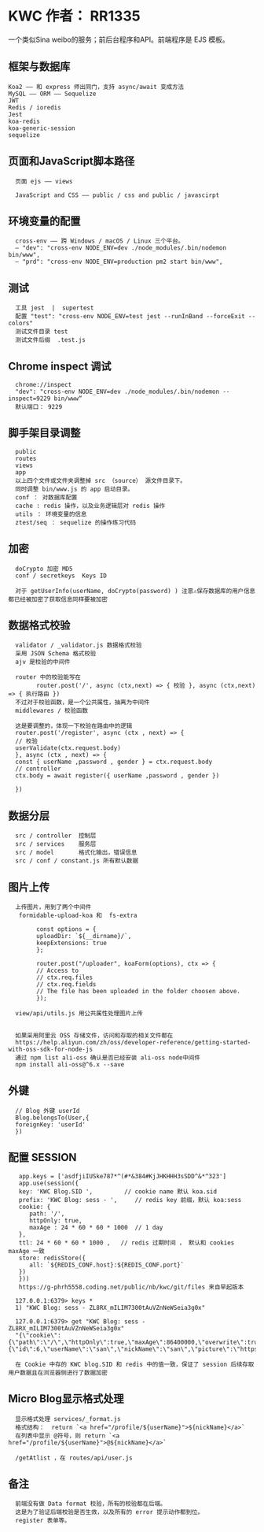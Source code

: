 # KWC 作者： RR1335 
 一个类似Sina weibo的服务；前后台程序和API。前端程序是 EJS 模板。

 ## 框架与数据库

    Koa2 —— 和 express 师出同门，支持 async/await 变成方法
    MySQL —— ORM —— Sequelize 
    JWT 
    Redis / ioredis 
    Jest
    koa-redis 
    koa-generic-session
    sequelize

## 页面和JavaScript脚本路径

      页面 ejs —— views

      JavaScript and CSS —— public / css and public / javascirpt

## 环境变量的配置

      cross-env —— 跨 Windows / macOS / Linux 三个平台。
      — "dev": "cross-env NODE_ENV=dev ./node_modules/.bin/nodemon bin/www",
      — "prd": "cross-env NODE_ENV=production pm2 start bin/www",


## 测试 

      工具 jest  |  supertest
      配置 "test": "cross-env NODE_ENV=test jest --runInBand --forceExit --colors"
      测试文件目录 test
      测试文件后缀  .test.js


## Chrome inspect 调试

      chrome://inspect 
      "dev": "cross-env NODE_ENV=dev ./node_modules/.bin/nodemon --inspect=9229 bin/www“
      默认端口： 9229




## 脚手架目录调整

      public 
      routes
      views
      app
      以上四个文件或文件夹调整掉 src （source） 源文件目录下。
      同时调整 bin/www.js 的 app 启动目录。
      conf ： 对数据库配置
      cache : redis 操作，以及业务逻辑层对 redis 操作
      utils ： 环境变量的信息
      ztest/seq ： sequelize 的操作练习代码



## 加密

      doCrypto 加密 MD5 
      conf / secretkeys  Keys ID 

      对于 getUserInfo(userName, doCrypto(password) ) 注意⚠️保存数据库的用户信息都已经被加密了获取信息同样要被加密


## 数据格式校验

      validator / _validator.js 数据格式校验
      采用 JSON Schema 格式校验
      ajv 是校验的中间件

      router 中的校验能写在
            router.post('/', async (ctx,next) => { 校验 }, async (ctx,next) => { 执行路由 })
      不过对于校验函数，是一个公共属性，抽离为中间件
      middlewares / 校验函数 

      这是要调整的，体现一下校验在路由中的逻辑
      router.post('/register', async (ctx , next) => {
      // 校验
      userValidate(ctx.request.body)
      }, async (ctx , next) => {
      const { userName ,password , gender } = ctx.request.body
      // controller 
      ctx.body = await register({ userName ,password , gender })

      })

## 数据分层

      src / controller  控制层 
      src / services    服务层
      src / model       格式化输出，错误信息
      src / conf / constant.js 所有默认数据
      

## 图片上传

      上传图片，用到了两个中间件
       formidable-upload-koa 和  fs-extra 

            const options = {
            uploadDir: `${__dirname}/`,
            keepExtensions: true
            };

            router.post("/uploader", koaForm(options), ctx => {
            // Access to
            // ctx.req.files
            // ctx.req.fields
            // The file has been uploaded in the folder choosen above.
            });

      view/api/utils.js 用公共属性处理图片上传
      

      如果采用阿里云 OSS 存储文件，访问和存取的相关文件都在
      https://help.aliyun.com/zh/oss/developer-reference/getting-started-with-oss-sdk-for-node-js
      通过 npm list ali-oss 确认是否已经安装 ali-oss node中间件
      npm install ali-oss@^6.x --save


## 外键

      // Blog 外键 userId
      Blog.belongsTo(User,{
      foreignKey: 'userId'
      })



## 配置 SESSION

```
   app.keys = ['asdfjiIUSke787*^(#*&384#KjJHKHHH3sSDD^&*^323']
   app.use(session({
   key: 'KWC Blog.SID ',         // cookie name 默认 koa.sid
   prefix: 'KWC Blog: sess - ',     // redis key 前缀，默认 koa:sess
   cookie: {
      path: '/',
      httpOnly: true,
      maxAge : 24 * 60 * 60 * 1000  // 1 day
   },
   ttl: 24 * 60 * 60 * 1000 ,   // redis 过期时间 ， 默认和 cookies maxAge 一致
   store: redisStore({
      all: `${REDIS_CONF.host}:${REDIS_CONF.port}`
   })
   }))
   https://g-phrh5558.coding.net/public/nb/kwc/git/files 来自早起版本
```

      127.0.0.1:6379> keys *
      1) "KWC Blog: sess - ZL8RX_mILIM7300tAuVZnNeWSeia3g0x"

      127.0.0.1:6379> get "KWC Blog: sess - ZL8RX_mILIM7300tAuVZnNeWSeia3g0x"
      "{\"cookie\":{\"path\":\"/\",\"httpOnly\":true,\"maxAge\":86400000,\"overwrite\":true,\"signed\":true},\"userInfo\":{\"id\":6,\"userName\":\"san\",\"nickName\":\"san\",\"picture\":\"https://lc.baijing.biz/\",\"city\":null}}"

      在 Cookie 中存的 KWC blog.SID 和 redis 中的值一致，保证了 session 后续存取用户数据且在浏览器侧进行了数据加密


## Micro Blog显示格式处理

      显示格式处理 services/_format.js
      格式结构：  return `<a href="/profile/${userName}">${nickName}</a>`
      在列表中显示 @符号，则 return `<a href="/profile/${userName}">@${nickName}</a>` 

      /getAtlist ，在 routes/api/user.js



## 备注

      前端没有做 Data format 校验，所有的校验都在后端。
      这是为了验证后端校验是否生效，以及所有的 error 提示动作都到位。
      register 表单等。